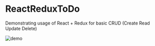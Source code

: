 # ReactReduxToDo
Demonstrating usage of React + Redux for basic CRUD (Create Read Update Delete)

![demo](todoTaskImage?raw=true "Optional Title")
